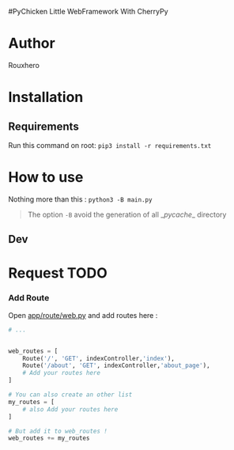 #PyChicken
Little WebFramework With CherryPy

# Author
Rouxhero


# Installation

## Requirements
Run this command on root:
`pip3 install -r requirements.txt`

# How to use
Nothing more than this :
`python3 -B main.py`

> The option `-B` avoid the generation of all \__pycache__ directory


## Dev
# Request TODO
### Add Route

Open [app/route/web.py](app/route/web.py) and add routes here : 
```py
# ...


web_routes = [
    Route('/', 'GET', indexController,'index'),
    Route('/about', 'GET', indexController,'about_page'),
    # Add your routes here
]

# You can also create an other list
my_routes = [
    # also Add your routes here
]

# But add it to web_routes !
web_routes += my_routes
```
